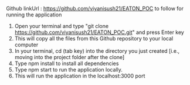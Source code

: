 Github linkUrl : https://github.com/viyanisush21/EATON_POC to follow for running the application 
1.  Open your terminal and type "git clone https://github.com/viyanisush21/EATON_POC.git" and press Enter key
2.  This will copy all the files from this Github repository to your local computer
3.  In your terminal, cd (tab key) into the directory you just created [i.e., moving into the project folder after the clone]
4.  Type npm install to install all dependencies
5.  Type npm start to run the application locally.
6.  This will run the application in the localhost:3000 port

